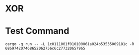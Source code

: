 # XOR

# Test Command
`cargo -q run -- -L 1c0111001f010100061a024b53535009181c -R 686974207468652062756c6c277320657965`